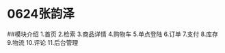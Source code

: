# 0624张韵泽
##模块介绍
    1.首页
    2.检索
    3.商品详情
    4.购物车
    5.单点登陆
    6.订单
    7.支付
    8.库存
    9.物流
    10.评论
    11.后台管理